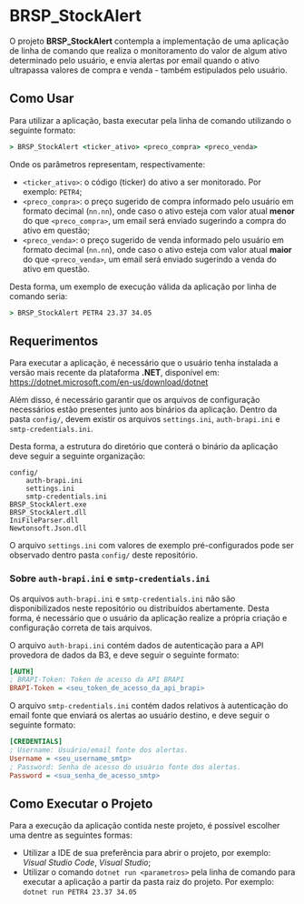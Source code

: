 # BRSP_StockAlert

O projeto **BRSP_StockAlert** contempla a implementação de uma aplicação de linha de comando que realiza o monitoramento do valor de algum ativo determinado pelo usuário, e envia alertas por email quando o ativo ultrapassa valores de compra e venda - também estipulados pelo usuário.

## Como Usar

Para utilizar a aplicação, basta executar pela linha de comando utilizando o seguinte formato:

```cmd
> BRSP_StockAlert <ticker_ativo> <preco_compra> <preco_venda>
```

Onde os parâmetros representam, respectivamente:

* `<ticker_ativo>`: o código (ticker) do ativo a ser monitorado. Por exemplo: `PETR4`;
* `<preco_compra>`: o preço sugerido de compra informado pelo usuário em formato decimal (`nn.nn`), onde caso o ativo esteja com valor atual **menor** do que `<preco_compra>`, um email será enviado sugerindo a compra do ativo em questão;
* `<preco_venda>`: o preço sugerido de venda informado pelo usuário em formato decimal (`nn.nn`), onde caso o ativo esteja com valor atual **maior** do que `<preco_venda>`, um email será enviado sugerindo a venda do ativo em questão.

Desta forma, um exemplo de execução válida da aplicação por linha de comando seria:

```cmd
> BRSP_StockAlert PETR4 23.37 34.05
```

## Requerimentos

Para executar a aplicação, é necessário que o usuário tenha instalada a versão mais recente da plataforma **.NET**, disponível em: <https://dotnet.microsoft.com/en-us/download/dotnet>

Além disso, é necessário garantir que os arquivos de configuração necessários estão presentes junto aos binários da aplicação. Dentro da pasta `config/`, devem existir os arquivos `settings.ini`, `auth-brapi.ini` e `smtp-credentials.ini`.

Desta forma, a estrutura do diretório que conterá o binário da aplicação deve seguir a seguinte organização:

```text
config/
    auth-brapi.ini
    settings.ini
    smtp-credentials.ini
BRSP_StockAlert.exe
BRSP_StockAlert.dll
IniFileParser.dll
Newtonsoft.Json.dll
```

O arquivo `settings.ini` com valores de exemplo pré-configurados pode ser observado dentro pasta `config/` deste repositório.

### Sobre `auth-brapi.ini` e `smtp-credentials.ini`

Os arquivos `auth-brapi.ini` e `smtp-credentials.ini` não são disponibilizados neste repositório ou distribuídos abertamente. Desta forma, é necessário que o usuário da aplicação realize a própria criação e configuração correta de tais arquivos.

O arquivo `auth-brapi.ini` contém dados de autenticação para a API provedora de dados da B3, e deve seguir o seguinte formato:

```ini
[AUTH]
; BRAPI-Token: Token de acesso da API BRAPI
BRAPI-Token = <seu_token_de_acesso_da_api_brapi>
```

O arquivo `smtp-credentials.ini` contém dados relativos à autenticação do email fonte que enviará os alertas ao usuário destino, e deve seguir o seguinte formato:

```ini
[CREDENTIALS]
; Username: Usuário/email fonte dos alertas.
Username = <seu_username_smtp>
; Password: Senha de acesso do usuário fonte dos alertas.
Password = <sua_senha_de_acesso_smtp>
```

## Como Executar o Projeto

Para a execução da aplicação contida neste projeto, é possível escolher uma dentre as seguintes formas:

* Utilizar a IDE de sua preferência para abrir o projeto, por exemplo: *Visual Studio Code*, *Visual Studio*;
* Utilizar o comando `dotnet run <parametros>` pela linha de comando para executar a aplicação a partir da pasta raiz do projeto. Por exemplo: `dotnet run PETR4 23.37 34.05`